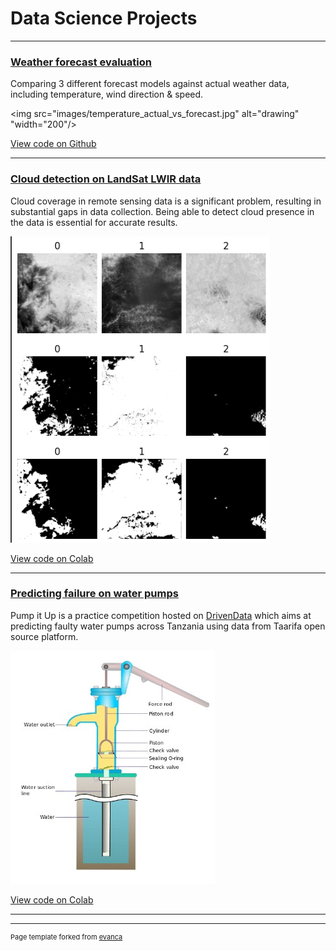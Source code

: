 # Data Science Projects

---

### [Weather forecast evaluation](/weather_forecast_evaluation_report)

Comparing 3 different forecast models against actual weather data, including temperature, wind direction & speed.

<img src="images/temperature_actual_vs_forecast.jpg" alt="drawing" "width="200"/>

[View code on Github](https://github.com/ElliDimo/weather_forecast_evaluation/tree/main)

---

### [Cloud detection on LandSat LWIR data](/sample_page) 

Cloud coverage in remote sensing data is a significant problem, resulting in substantial gaps in data collection. 
Being able to detect cloud presence in the data is essential for accurate results.

<img src="images/cloud_detection.jpg?raw=true"/>

[View code on Colab](https://colab.research.google.com/drive/1r0UqwHqao5ZtQj2nI5-pG8sWd-zNhkeQ)

---

### [Predicting failure on water pumps](/pdf/sample_presentation.pdf)

Pump it Up is a practice competition hosted on [DrivenData](https://www.drivendata.org/competitions/7/pump-it-up-data-mining-the-water-table/page/23/) 
which aims at predicting faulty water pumps across Tanzania using data from Taarifa open source platform.

<img src="images/water_pump.jpg?raw=true"/>

[View code on Colab](https://colab.research.google.com/drive/1bFk4JMhGPUOF2gwgHQ20zuOZW6GeDIcC#scrollTo=wobnORBNnc37)

---


[//]: # (## Operational Research)

[//]: # ()
[//]: # ([Employee Scheduling]&#40;/sample_page&#41;)

[//]: # ()
[//]: # (An employee shift allocation solution, according to provided capacity and given constraints. )

[//]: # ()
[//]: # ([View code on Github]&#40;https://colab.research.google.com/drive/1bFk4JMhGPUOF2gwgHQ20zuOZW6GeDIcC#scrollTo=wobnORBNnc37&#41;)

---
<p style="font-size:11px">Page template forked from <a href="https://github.com/evanca/quick-portfolio">evanca</a></p>
<!-- Remove above link if you don't want to attibute -->
